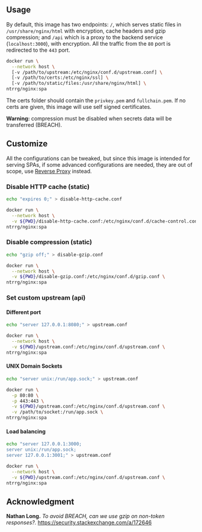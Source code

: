 ## Usage

By default, this image has two endpoints: `/`, which serves static files in
`/usr/share/nginx/html` with encryption, cache headers and gzip compression;
and `/api` which is a proxy to the backend service (`localhost:3000`), with
encryption. All the traffic from the `80` port is redirected to the `443` port.

```sh
docker run \
  --network host \
  [-v /path/to/upstream:/etc/nginx/conf.d/upstream.conf] \
  [-v /path/to/certs:/etc/nginx/ssl] \
  [-v /path/to/static/files:/usr/share/nginx/html] \
ntrrg/nginx:spa
```

The certs folder should contain the `privkey.pem` and `fullchain.pem`. If no
certs are given, this image will use self signed certificates.

**Warning:** compression must be disabled when secrets data will be
transferred (BREACH).

## Customize

All the configurations can be tweaked, but since this image is intended for
serving SPAs, if some advanced configurations are needed, they are out of
scope, use [Reverse Proxy](../rproxy) instead.

### Disable HTTP cache (static)

```sh
echo "expires 0;" > disable-http-cache.conf
```

```sh
docker run \
  --network host \
  -v ${PWD}/disable-http-cache.conf:/etc/nginx/conf.d/cache-control.conf \
ntrrg/nginx:spa
```

### Disable compression (static)

```sh
echo "gzip off;" > disable-gzip.conf
```

```sh
docker run \
  --network host \
  -v ${PWD}/disable-gzip.conf:/etc/nginx/conf.d/gzip.conf \
ntrrg/nginx:spa
```

### Set custom upstream (api)

#### Different port

```sh
echo "server 127.0.0.1:8080;" > upstream.conf
```

```sh
docker run \
  --network host \
  -v ${PWD}/upstream.conf:/etc/nginx/conf.d/upstream.conf \
ntrrg/nginx:spa
```

#### UNIX Domain Sockets

```sh
echo "server unix:/run/app.sock;" > upstream.conf
```

```sh
docker run \
  -p 80:80 \
  -p 443:443 \
  -v ${PWD}/upstream.conf:/etc/nginx/conf.d/upstream.conf \
  -v /path/to/socket:/run/app.sock \
ntrrg/nginx:spa
```

#### Load balancing

```sh
echo "server 127.0.0.1:3000;
server unix:/run/app.sock;
server 127.0.0.1:3001;" > upstream.conf
```

```sh
docker run \
  --network host \
  -v ${PWD}/upstream.conf:/etc/nginx/conf.d/upstream.conf \
ntrrg/nginx:spa
```

## Acknowledgment

**Nathan Long.** *To avoid BREACH, can we use gzip on non-token responses?.*
https://security.stackexchange.com/a/172646

